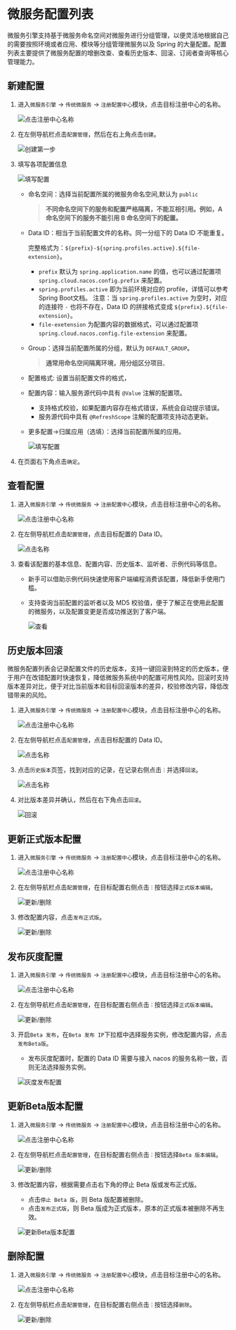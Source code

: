 # 微服务配置列表

微服务引擎支持基于微服务命名空间对微服务进行分组管理，以便灵活地根据自己的需要按照环境或者应用、模块等分组管理微服务以及 Spring 的大量配置。配置列表主要提供了微服务配置的增删改查、查看历史版本、回滚、订阅者查询等核心管理能力。

## 新建配置

1. 进入`微服务引擎` -> `传统微服务` -> `注册配置中心`模块，点击目标注册中心的名称。

    ![点击注册中心名称](../../images/config01.png)

2. 在左侧导航栏点击`配置管理`，然后在右上角点击`创建`。

    ![创建第一步](../../images/config02.png)

3. 填写各项配置信息

    ![填写配置](../../images/config03.png)

    - 命名空间：选择当前配置所属的微服务命名空间,默认为 `public`

        > **不同命名空间下的服务和配置严格隔离，不能互相引用。例如，A 命名空间下的服务不能引用 B 命名空间下的配置。**

    - Data ID：相当于当前配置文件的名称。同一分组下的 Data ID 不能重复。

        完整格式为：`${prefix}-${spring.profiles.active}.${file-extension}`。

        - `prefix` 默认为 `spring.application.name` 的值，也可以通过配置项 `spring.cloud.nacos.config.prefix` 来配置。
        - `spring.profiles.active` 即为当前环境对应的 profile，详情可以参考 Spring Boot文档。 注意：当 `spring.profiles.active` 为空时，对应的连接符 `-` 也将不存在，Data ID 的拼接格式变成 `${prefix}.${file-extension}`。
        - `file-exetension` 为配置内容的数据格式，可以通过配置项 `spring.cloud.nacos.config.file-extension` 来配置。

    - Group：选择当前配置所属的分组，默认为 `DEFAULT_GROUP`。

        > **通常用命名空间隔离环境，用分组区分项目**。

    - 配置格式: 设置当前配置文件的格式，

    - 配置内容：输入服务源代码中具有 `@Value` 注解的配置项。

        - 支持格式校验，如果配置内容存在格式错误，系统会自动提示错误。
        - 服务源代码中具有 `@RefreshScope` 注解的配置项支持动态更新。

    - 更多配置->归属应用（选填）：选择当前配置所属的应用。

        ![填写配置](../../images/config04.png)

4. 在页面右下角点击`确定`。

## 查看配置

1. 进入`微服务引擎` -> `传统微服务` -> `注册配置中心`模块，点击目标注册中心的名称。

    ![点击注册中心名称](../../images/config01.png)

2. 在左侧导航栏点击`配置管理`，点击目标配置的 Data ID。

    ![点击名称](../../images/config05.png)

3. 查看该配置的基本信息、配置内容、历史版本、监听者、示例代码等信息。

    - 新手可以借助示例代码快速使用客户端编程消费该配置，降低新手使用门槛。
    - 支持查询当前配置的监听者以及 MD5 校验值，便于了解正在使用此配置的微服务，以及配置变更是否成功推送到了客户端。

        ![查看](../../images/config06.png)

## 历史版本回滚

微服务配置列表会记录配置文件的历史版本，支持一键回滚到特定的历史版本，便于用户在改错配置时快速恢复，降低微服务系统中的配置可用性风险。回滚时支持版本差异对比，便于对比当前版本和目标回滚版本的差异，校验修改内容，降低改错带来的风险。

1. 进入`微服务引擎` -> `传统微服务` -> `注册配置中心`模块，点击目标注册中心的名称。

    ![点击注册中心名称](../../images/config01.png)

2. 在左侧导航栏点击`配置管理`，点击目标配置的 Data ID。

    ![点击名称](../../images/config05.png)

3. 点击`历史版本`页签，找到对应的记录，在记录右侧点击 `ⵗ` 并选择`回滚`。

    ![点击名称](../../images/config07.png)

4. 对比版本差异并确认，然后在右下角点击`回滚`。

    ![回滚](../../images/config08.png)

## 更新正式版本配置

1. 进入`微服务引擎` -> `传统微服务` -> `注册配置中心`模块，点击目标注册中心的名称。

   ![点击注册中心名称](../../images/config01.png)

2. 在左侧导航栏点击`配置管理`，在目标配置右侧点击 `ⵗ` 按钮选择`正式版本编辑`。

   ![更新/删除](../../images/config09.png)

3. 修改配置内容，点击`发布正式版`。

   ![更新/删除](../../images/config10.png)

## 发布灰度配置

1. 进入`微服务引擎` -> `传统微服务` -> `注册配置中心`模块，点击目标注册中心的名称。

   ![点击注册中心名称](../../images/config01.png)

2. 在左侧导航栏点击`配置管理`，在目标配置右侧点击 `ⵗ` 按钮选择`正式版本编辑`。

   ![更新/删除](../../images/config09.png)

3. 开启`Beta 发布`，在`Beta 发布 IP`下拉框中选择服务实例，修改配置内容，点击`发布Beta版`。

   - 发布灰度配置时，配置的 Data ID 需要与接入 nacos 的服务名称一致，否则无法选择服务实例。

   ![灰度发布配置](../../images/config11.png)

## 更新Beta版本配置

1. 进入`微服务引擎` -> `传统微服务` -> `注册配置中心`模块，点击目标注册中心的名称。

   ![点击注册中心名称](../../images/config01.png)

2. 在左侧导航栏点击`配置管理`，在目标配置右侧点击 `ⵗ` 按钮选择`Beta 版本编辑`。

   ![更新/删除](../../images/config12.png)

3. 修改配置内容，根据需要点击右下角的停止 Beta 版或发布正式版。

   - 点击`停止 Beta 版`，则 Beta 版配置被删除。
   - 点击`发布正式版`，则 Beta 版成为正式版本，原本的正式版本被删除不再生效。

   ![更新Beta版本配置](../../images/config13.png)

## 删除配置

1. 进入`微服务引擎` -> `传统微服务` -> `注册配置中心`模块，点击目标注册中心的名称。

    ![点击注册中心名称](../../images/config01.png)

2. 在左侧导航栏点击`配置管理`，在目标配置右侧点击 `ⵗ` 按钮选择`删除`。

    ![更新/删除](../../images/config09.png)
